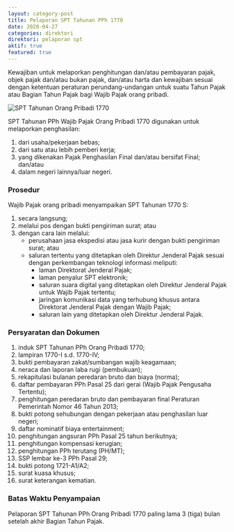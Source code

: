 ```yaml
---
layout: category-post
title: Pelaporan SPT Tahunan PPh 1770
date: 2020-04-27
categories: direktori
direktori: pelaporan spt
aktif: true
featured: true
---
```

Kewajiban untuk melaporkan penghitungan dan/atau pembayaran pajak, objek pajak dan/atau bukan pajak, dan/atau harta dan kewajiban sesuai dengan ketentuan peraturan perundang-undangan untuk suatu Tahun Pajak atau Bagian Tahun Pajak bagi Wajib Pajak orang pribadi.

![SPT Tahunan Orang Pribadi 1770](spt-tahunan-pph-orang-pribadi.jpg)

SPT Tahunan PPh Wajib Pajak Orang Pribadi 1770 digunakan untuk melaporkan penghasilan:
1. dari usaha/pekerjaan bebas;
2. dari satu atau lebih pemberi kerja;
3. yang dikenakan Pajak Penghasilan Final dan/atau bersifat Final; dan/atau
4. dalam negeri lainnya/luar negeri.

### Prosedur
Wajib Pajak orang pribadi menyampaikan SPT Tahunan 1770 S:
1. secara langsung;
2. melalui pos dengan bukti pengiriman surat; atau
3. dengan cara lain melalui:
    - perusahaan jasa ekspedisi atau jasa kurir dengan bukti pengiriman surat; atau
    - saluran tertentu yang ditetapkan oleh Direktur Jenderal Pajak sesuai dengan perkembangan teknologi informasi meliputi:
        - laman Direktorat Jenderal Pajak;
        - laman penyalur SPT elektronik;
        - saluran suara digital yang ditetapkan oleh Direktur Jenderal Pajak untuk Wajib Pajak tertentu;
        - jaringan komunikasi data yang terhubung khusus antara Direktorat Jenderal Pajak dengan Wajib Pajak;
        - saluran lain yang ditetapkan oleh Direktur Jenderal Pajak.

### Persyaratan dan Dokumen
1. induk SPT Tahunan PPh Orang Pribadi 1770;
2. lampiran 1770-I s.d. 1770-IV;
3. bukti pembayaran zakat/sumbangan wajib keagamaan;
4. neraca dan laporan laba rugi (pembukuan);
5. rekapitulasi bulanan peredaran bruto dan biaya (norma);
6. daftar pembayaran PPh Pasal 25 dari gerai (Wajib Pajak Pengusaha Tertentu);
7. penghitungan peredaran bruto dan pembayaran final Peraturan Pemerintah Nomor 46 Tahun 2013;
8. bukti potong sehubungan dengan pekerjaan atau penghasilan luar negeri;
9. daftar nominatif biaya entertainment;
10. penghitungan angsuran PPh Pasal 25 tahun berikutnya;
11. penghitungan kompensasi kerugian;
12. penghitungan PPh terutang (PH/MT);
13. SSP lembar ke-3 PPh Pasal 29;
14. bukti potong 1721-A1/A2;
15. surat kuasa khusus;
16. surat keterangan kematian.

### Batas Waktu Penyampaian
Pelaporan SPT Tahunan PPh Orang Pribadi 1770 paling lama 3 (tiga) bulan setelah akhir Bagian Tahun Pajak.
